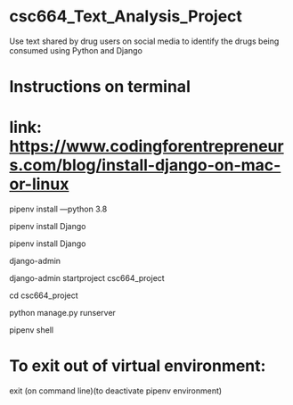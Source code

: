 # csc664_Text_Analysis_Project
Use text shared by drug users on social media to identify the drugs being consumed using Python and Django

# Instructions on terminal 
# link: https://www.codingforentrepreneurs.com/blog/install-django-on-mac-or-linux 
pipenv install —python 3.8

pipenv install Django

pipenv install Django

django-admin

django-admin startproject csc664_project

cd csc664_project

python manage.py runserver

pipenv shell

# To exit out of virtual environment:
exit (on command line)(to deactivate pipenv environment)

